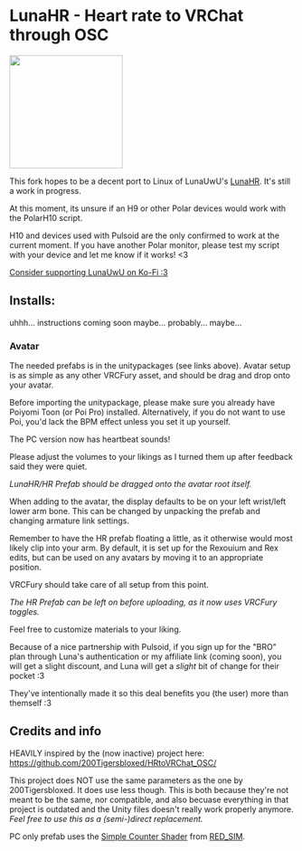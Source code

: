 # LunaHR - Heart rate to VRChat through OSC 

<img src="app_icon.png" width="200" height="200" />

This fork hopes to be a decent port to Linux of LunaUwU's [LunaHR](https://github.com/ImLunaUwU/LunaHR). It's still a work in progress.

At this moment, its unsure if an H9 or other Polar devices would work with the PolarH10 script.

H10 and devices used with Pulsoid are the only confirmed to work at the current moment.
If you have another Polar monitor, please test my script with your device and let me know if it works! <3

[Consider supporting LunaUwU on Ko-Fi :3](https://ko-fi.com/imlunauwu)

## Installs:

uhhh... instructions coming soon maybe... probably... maybe...

### Avatar
The needed prefabs is in the unitypackages (see links above). Avatar setup is as simple as any other VRCFury asset, and should be drag and drop onto your avatar.

Before importing the unitypackage, please make sure you already have Poiyomi Toon (or Poi Pro) installed.
Alternatively, if you do not want to use Poi, you'd lack the BPM effect unless you set it up yourself.

The PC version now has heartbeat sounds!

Please adjust the volumes to your likings as I turned them up after feedback said they were quiet.

*LunaHR/HR Prefab should be dragged onto the avatar root itself.*

When adding to the avatar, the display defaults to be on your left wrist/left lower arm bone. This can be changed by unpacking the prefab and changing armature link settings.

Remember to have the HR prefab floating a little, as it otherwise would most likely clip into your arm. By default, it is set up for the Rexouium and Rex edits, but can be used on any avatars by moving it to an appropriate position.

VRCFury should take care of all setup from this point.

*The HR Prefab can be left on before uploading, as it now uses VRCFury toggles.*

Feel free to customize materials to your liking.

Because of a nice partnership with Pulsoid, if you sign up for the "BRO" plan through Luna's authentication or my affiliate link (coming soon), you will get a slight discount, and Luna will get a *slight* bit of change for their pocket :3

They've intentionally made it so this deal benefits you (the user) more than themself :3

## Credits and info
HEAVILY inspired by the (now inactive) project here: https://github.com/200Tigersbloxed/HRtoVRChat_OSC/

This project does NOT use the same parameters as the one by 200Tigersbloxed. It does use less though.
This is both because they're not meant to be the same, nor compatible, and also becuase everything in that project is outdated and the Unity files doesn't really work properly anymore.
*Feel free to use this as a (semi-)direct replacement.*

PC only prefab uses the [Simple Counter Shader](https://www.patreon.com/posts/simple-counter-62864361) from [RED_SIM](https://www.patreon.com/red_sim).

